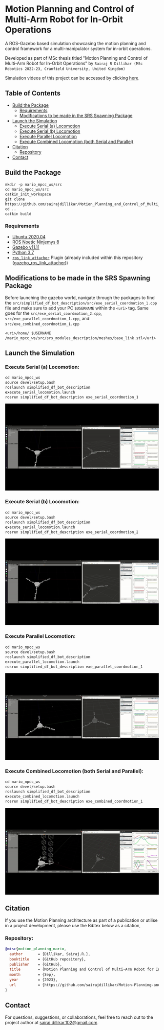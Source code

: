 # Motion Planning and Control of Multi-Arm Robot for In-Orbit Operations
A ROS-Gazebo based simulation showcasing the motion planning and control framework for a multi-manipulator system for in-orbit operations.

Developed as part of MSc thesis titled "Motion Planning and Control of Multi-Arm Robot for In-Orbit Operations" 
by ```Sairaj R Dillikar (MSc Robotics 2022-23, Cranfield University, United Kingdom)```

Simulation videos of this project can be accessed by clicking [here](https://www.youtube.com/playlist?list=PLEi_ShRz2_TyMdzFCyuWxg0li9Z3WaPb6).

## Table of Contents

- [Build the Package](#build-the-package)
    - [Requirements](#requirements)
    - [Modifications to be made in the SRS Spawning Package](#modifications-to-be-made-in-the-srs-spawning-package)
- [Launch the Simulation](#launch-the-simulation)
    - [Execute Serial (a) Locomotion](#execute-serial-a-locomotion)
    - [Execute Serial (b) Locomotion](#execute-serial-b-locomotion)
    - [Execute Parallel Locomotion](#execute-parallel-locomotion)
    - [Execute Combined Locomotion (both Serial and Parallel)](#execute-combined-locomotion-both-serial-and-parallel)
- [Citation](#citation)
    - [Repository](#repository)
- [Contact](#contact)

## Build the Package

````
mkdir -p mario_mpcc_ws/src
cd mario_mpcc_ws/src
catkin_init_workspace
git clone https://github.com/sairajdillikar/Motion_Planning_and_Control_of_Multi_Arm_Robot_for_In_Orbit_Operations.git
cd ..
catkin build
````

### Requirements

- [Ubuntu 2020.04](https://releases.ubuntu.com/focal/)
- [ROS Noetic Ninjemys 8](https://wiki.ros.org/noetic)
- [Gazebo v11.11](https://classic.gazebosim.org/tutorials?tut=ros_installing&cat=connect_ros)
- [Python 3.7](https://www.python.org/downloads/release/python-370/)
- [`ros_link_attacher`](https://github.com/pal-robotics/gazebo_ros_link_attacher) Plugin (already included within this repository ([gazebo_ros_link_attacher](gazebo_ros_link_attacher)))

## Modifications to be made in the SRS Spawning Package

Before launching the gazebo world, navigate through the packages to find the `src/simplified_df_bot_description/src/exe_serial_coordmotion_1.cpp` file and make sure to add your PC `$USERNAME` within the `<uri>` tag. Same goes for the `src/exe_serial_coordmotion_2.cpp`, `src/exe_parallel_coordmotion_1.cpp`, and `src/exe_combined_coordmotion_1.cpp`


    <uri>/home/ $USERNAME /mario_mpcc_ws/src/srs_modules_description/meshes/base_link.stl</uri>


## Launch the Simulation

### Execute Serial (a) Locomotion:

    cd mario_mpcc_ws
    source devel/setup.bash
    roslaunch simplified_df_bot_description execute_serial_locomotion.launch
    rosrun simplified_df_bot_description exe_serial_coordmotion_1

![Serial (a) Locomotion](resources/serial_motion_1.gif)

### Execute Serial (b) Locomotion:

    cd mario_mpcc_ws
    source devel/setup.bash
    roslaunch simplified_df_bot_description execute_serial_locomotion.launch
    rosrun simplified_df_bot_description exe_serial_coordmotion_2

![Serial (b) Locomotion](resources/serial_motion_2.gif)

### Execute Parallel Locomotion:

    cd mario_mpcc_ws
    source devel/setup.bash
    roslaunch simplified_df_bot_description execute_parallel_locomotion.launch
    rosrun simplified_df_bot_description exe_parallel_coordmotion_1

![Parallel Locomotion](resources/parallel_motion_1.gif)

### Execute Combined Locomotion (both Serial and Parallel):

    cd mario_mpcc_ws
    source devel/setup.bash
    roslaunch simplified_df_bot_description execute_combined_locomotion.launch
    rosrun simplified_df_bot_description exe_combined_coordmotion_1

![Combined Locomotion (both Serial and Parallel)](resources/combined_coord.gif)

## Citation

If you use the Motion Planning architecture as part of a publication or utilise in a project development, please use the Bibtex below as a citation,

### Repository:
```bibtex
@misc{motion_planning_mario,
  author       = {Dillikar, Sairaj.R.},
  booktitle    = {GitHub repository},
  publisher    = {GitHub},
  title        = {Motion Planning and Control of Multi-Arm Robot for In-Orbit Operations},
  month        = {Sep},
  year         = {2023},
  url          = {https://github.com/sairajdillikar/Motion-Planning-and-Control-of-Multi-Arm-Robot-for-In-Orbit-Operations}
}
```

## Contact

For questions, suggestions, or collaborations, feel free to reach out to the project author at [sairaj.dillikar.102@gmail.com](mailto:sairaj.dillikar.102@gmail.com).
